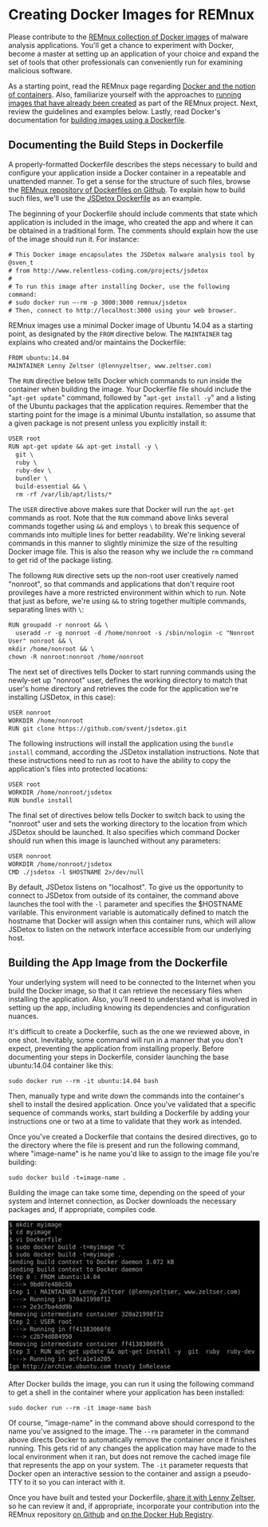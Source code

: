 # Creating Docker Images for REMnux

Please contribute to the [REMnux collection of Docker images](https://registry.hub.docker.com/repos/remnux/) of malware analysis applications. You'll get a chance to experiment with Docker, become a master at setting up an application of your choice and expand the set of tools that other professionals can conveniently run for examining malicious software.

As a starting point, read the REMnux page regarding [Docker and the notion of containers](malware-analysis.md). Also, familiarize yourself with the approaches to [running images that have already been created](run-apps.md) as part of the REMnux project. Next, review the guidelines and examples below. Lastly, read Docker's documentation for [building images using a Dockerfile](http://docs.docker.com/reference/builder/).

## Documenting the Build Steps in Dockerfile

A properly-formatted Dockerfile describes the steps necessary to build and configure your application inside a Docker container in a repeatable and unattended manner. To get a sense for the structure of such files, browse the [REMnux repository of Dockerfiles on Github](https://github.com/REMnux/docker/). To explain how to build such files, we'll use the [JSDetox Dockerfile](https://github.com/REMnux/docker/blob/master/jsdetox/Dockerfile) as an example.

The beginning of your Dockerfile should include comments that state which application is included in the image, who created the app and where it can be obtained in a traditional form. The comments should explain how the use of the image should run it. For instance:

    # This Docker image encapsulates the JSDetox malware analysis tool by @sven_t
    # from http://www.relentless-coding.com/projects/jsdetox
    #
    # To run this image after installing Docker, use the following command:
    # sudo docker run –-rm -p 3000:3000 remnux/jsdetox
    # Then, connect to http://localhost:3000 using your web browser.

REMnux images use a minimal Docker image of Ubuntu 14.04 as a starting point, as designated by the `FROM` directive below. The `MAINTAINER` tag explains who created and/or maintains the Dockerfile:

    FROM ubuntu:14.04
    MAINTAINER Lenny Zeltser (@lennyzeltser, www.zeltser.com)

The `RUN` directive below tells Docker which commands to run  inside the container when building the image. Your Dockerfile file should include the "`apt-get update`" command, followed by "`apt-get install -y`" and a listing of the Ubuntu packages that the application requires. Remember that the starting point for the image is a minimal Ubuntu installation, so assume that a given package is not present unless you explicitly install it:

    USER root
    RUN apt-get update && apt-get install -y \
      git \
      ruby \
      ruby-dev \
      bundler \
      build-essential && \
      rm -rf /var/lib/apt/lists/*

The `USER` directive above makes sure that Docker will run the `apt-get` commands as root. Note that the `RUN` command above links several commands together using `&&` and employs `\` to break this sequence of commands into multiple lines for better readability. We're linking several commands in this manner to slightly minimize the size of the resulting Docker image file. This is also the reason why we include the `rm` command to get rid of the package listing.

The followng `RUN` directive sets up the non-root user creatively named "nonroot", so that commands and applications that don't require root provileges have a more restricted environment within which to run. Note that just as before, we're using `&&` to string together multiple commands, separating lines with `\`:

    RUN groupadd -r nonroot && \
      useradd -r -g nonroot -d /home/nonroot -s /sbin/nologin -c "Nonroot User" nonroot && \
    mkdir /home/nonroot && \
    chown -R nonroot:nonroot /home/nonroot

The next set of directives tells Docker to start running commands using the newly-set up "nonroot" user, defines the working directory to match that user's home directory and retrieves the code for the application we're installing (JSDetox, in this case):

    USER nonroot
    WORKDIR /home/nonroot
    RUN git clone https://github.com/svent/jsdetox.git

The following instructions will install the application using the `bundle install` command, according the JSDetox installation instructions. Note that these instructions need to run as root to have the ability to copy the application's files into protected locations:

    USER root
    WORKDIR /home/nonroot/jsdetox
    RUN bundle install

The final set of directives below tells Docker to switch back to using the "nonroot" user and sets the working directory to the location from which JSDetox should be launched. It also specifies which command Docker should run when this image is launched without any parameters:

    USER nonroot
    WORKDIR /home/nonroot/jsdetox
    CMD ./jsdetox -l $HOSTNAME 2>/dev/null

By default, JSDetox listens on "localhost". To give us the opportunity to connect to JSDetox from outside of its container, the command above launches the tool with the `-l` parameter and specifies the $HOSTNAME varilable. This environment variable is automatically defined to match the hostname that Docker will assign when this container runs, which will allow JSDetox to listen on the network interface accessible from our underlying host.

## Building the App Image from the Dockerfile

Your underlying system will need to be connected to the Internet when you build the Docker image, so that it can retrieve the necessary files when installing the application. Also, you'll need to understand what is involved in setting up the app, including knowing its dependencies and configuration nuances.

It's difficult to create a Dockerfile, such as the one we reviewed above, in one shot. Inevitably, some command will run in a manner that you don't expect, preventing the application from installing properly. Before documenting your steps in Dockerfile, consider launching the base ubuntu:14.04 container like this:

    sudo docker run --rm -it ubuntu:14.04 bash

Then, manually type and write down the commands into the container's shell to install the desired application. Once you've validated that a specific sequence of commands works, start building a Dockerfile by adding your instructions one or two at a time to validate that they work as intended.

Once you've created a Dockerfile that contains the desired directives, go to the directory where the file is present and run the following command, where "image-name" is he name you'd like to assign to the image file you're building:

    sudo docker build -t=image-name .

Building the image can take some time, depending on the speed of your system and Internet connection, as Docker downloads the necessary packages and, if appropriate, compiles code.

![Building a Docker Image](build-docker-image.png)

After Docker builds the image, you can run it using the following command to get a shell in the container where your application has been installed:

    sudo docker run --rm -it image-name bash

Of course, "image-name" in the command above should correspond to the name you've assigned to the image. The `--rm` parameter in the command above directs Docker to automatically remove the container once it finishes running. This gets rid of any changes the application may have made to the local environment when it ran, but does not remove the cached image file that represents the app on your system. The `-it` parameter requests that Docker open an interactive session to the container and assign a pseudo-TTY to it so you can interact with it.

Once you have built and tested your Dockerfile, [share it with Lenny Zeltser](http://zeltser.com/about/contact.html), so he can review it and, if appropriate, incorporate your contribution into the REMnux repository [on Github](https://github.com/REMnux/docker) and [on the Docker Hub Registry](https://registry.hub.docker.com/repos/remnux/).
